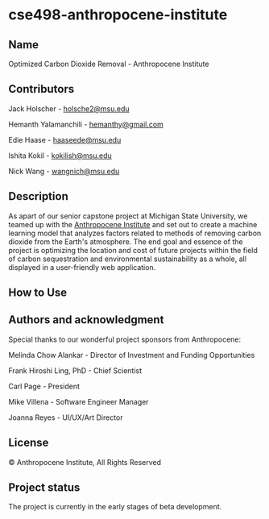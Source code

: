 # cse498-anthropocene-institute

## Name
Optimized Carbon Dioxide Removal - Anthropocene Institute

## Contributors
Jack Holscher - holsche2@msu.edu

Hemanth Yalamanchili - hemanthy@gmail.com

Edie Haase - haaseede@msu.edu

Ishita Kokil - kokilish@msu.edu

Nick Wang - wangnich@msu.edu

## Description
As apart of our senior capstone project at Michigan State University, we teamed up with the [Anthropocene Institute](https://anthropoceneinstitute.com) and set out to create a machine learning model that analyzes factors related to methods of removing carbon dioxide from the Earth's atmosphere. The end goal and essence of the project is optimizing the location and cost of future projects within the field of carbon sequestration and environmental sustainability as a whole, all displayed in a user-friendly web application.

## How to Use 



## Authors and acknowledgment
Special thanks to our wonderful project sponsors from Anthropocene:

Melinda Chow Alankar - Director of Investment and Funding Opportunities

Frank Hiroshi Ling, PhD - Chief Scientist

Carl Page - President

Mike Villena - Software Engineer Manager

Joanna Reyes - UI/UX/Art Director

## License
&copy; Anthropocene Institute, All Rights Reserved

## Project status
The project is currently in the early stages of beta development.
